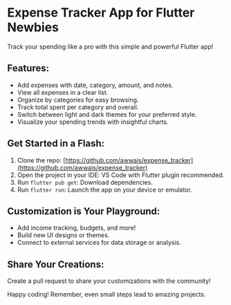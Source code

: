 # Expense Tracker App for Flutter Newbies

Track your spending like a pro with this simple and powerful Flutter app!

## Features:

- Add expenses with date, category, amount, and notes.
- View all expenses in a clear list.
- Organize by categories for easy browsing.
- Track total spent per category and overall.
- Switch between light and dark themes for your preferred style.
- Visualize your spending trends with insightful charts.

## Get Started in a Flash:

1. Clone the repo: [https://github.com/awwais/expense_tracker](https://github.com/awwais/expense_tracker)
2. Open the project in your IDE: VS Code with Flutter plugin recommended.
3. Run `flutter pub get`: Download dependencies.
4. Run `flutter run`: Launch the app on your device or emulator.

## Customization is Your Playground:

- Add income tracking, budgets, and more!
- Build new UI designs or themes.
- Connect to external services for data storage or analysis.

## Share Your Creations:

Create a pull request to share your customizations with the community!

Happy coding! Remember, even small steps lead to amazing projects.
